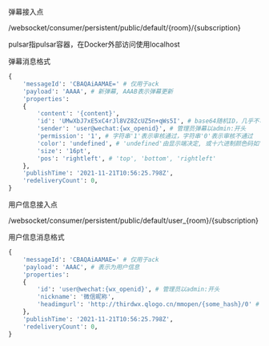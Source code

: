 弹幕接入点

/websocket/consumer/persistent/public/default/{room}/{subscription}

pulsar指pulsar容器，在Docker外部访问使用localhost

弹幕消息格式

```python
{
    'messageId': 'CBAQAiAAMAE=' # 仅用于ack
    'payload': 'AAAA', # 新弹幕, AAAB表示弹幕更新
    'properties':
    {
        'content': '{content}',
        'id': 'UMwXbJ7xE5xC4rJl8VZ8ZcUZ5n+qWs5I', # base64随机ID，几乎不可能碰撞
        'sender': 'user@wechat:{wx_openid}', # 管理员弹幕以admin:开头
        'permission': '1', # 字符串'1'表示审核通过，字符串'0'表示审核不通过
        'color': 'undefined', # 'undefined'由显示端决定, 或十六进制颜色码如'FFFFFF'
        'size': '16pt',
        'pos': 'rightleft', # 'top', 'bottom', 'rightleft'
    },
    'publishTime': '2021-11-21T10:56:25.798Z',
    'redeliveryCount': 0,
}
```

用户信息接入点

/websocket/consumer/persistent/public/default/user_{room}/{subscription}

用户信息消息格式

```python
{
    'messageId': 'CBAQAiAAMAE=' # 仅用于ack
    'payload': 'AAAC', # 表示为用户信息
    'properties':
    {
        'id': 'user@wechat:{wx_openid}', # 管理员以admin:开头
        'nickname': '微信昵称',
        'headimgurl': 'http://thirdwx.qlogo.cn/mmopen/{some_hash}/0' # 管理员为base64编码
    },
    'publishTime': '2021-11-21T10:56:25.798Z',
    'redeliveryCount': 0,
}
```

